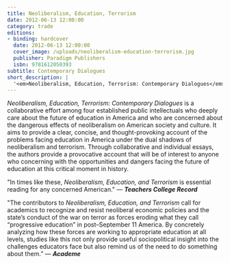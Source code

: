```yaml
---
title: Neoliberalism, Education, Terrorism
date: 2012-06-13 12:00:00
category: trade
editions:
- binding: hardcover
  date: 2012-06-13 12:00:00
  cover_image: /uploads/neoliberalism-education-terrorism.jpg
  publisher: Paradigm Publishers
  isbn: 9781612050393
subtitle: Contemporary Dialogues
short_description: |
  '<em>Neoliberalism, Education, Terrorism: Contemporary Dialogues</em> is a collaborative effort among four established public intellectuals who deeply care about the future of education. Through collaborative and individual essays, the authors provide a provocative account that will be of interest to anyone who concerning with the opportunities and dangers facing the future of education at this critical moment in history.'
---
```

<em>Neoliberalism, Education, Terrorism: Contemporary Dialogues</em> is a collaborative effort among four established public intellectuals who deeply care about the future of education in America and who are concerned about the dangerous effects of neoliberalism on American society and culture. It aims to provide a clear, concise, and thought-provoking account of the problems facing education in America under the dual shadows of neoliberalism and terrorism. Through collaborative and individual essays, the authors provide a provocative account that will be of interest to anyone who concerning with the opportunities and dangers facing the future of education at this critical moment in history.


"In times like these, <em>Neoliberalism, Education, and Terrorism </em>is essential reading for any concerned American."
— _**Teachers College Record**_

"The contributors to _Neoliberalism, Education, and Terrorism_ call for academics to recognize and resist neoliberal economic policies and the state’s conduct of the war on terror as forces eroding what they call “progressive education” in post–September 11 America. By concretely analyzing how these forces are working to appropriate education at all levels, studies like this not only provide useful sociopolitical insight into the challenges educators face but also remind us of the need to do something about them.”
— _**Academe**_
